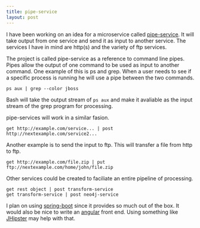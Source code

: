```yaml
---
title: pipe-service
layout: post
---
```

I have been working on an idea for a microservice called [pipe-service](https://github.com/moaxcp/pipe-service). It will take output from one service 
and send it as input to another service. The services I have in mind are http(s) and the variety of ftp services.

The project is called pipe-service as a reference to command line pipes. Pipes allow the output of one command to be
used as input to another command. One example of this is ps and grep. When a user needs to see if a specific process
is running he will use a pipe between the two commands.

    ps aux | grep --color jboss

Bash will take the output stream of `ps aux` and make it avaliable as the input stream of the grep program for processing.

pipe-services will work in a similar fasion.

    get http://example.com/service... | post http://nextexample.com/service2...

Another example is to send the input to ftp. This will transfer a file from http to ftp.

    get http://example.com/file.zip | put ftp://nextexample.com/home/john/file.zip

Other services could be created to faciliate an entire pipeline of processing.

    get rest object | post transform-service
    get transform-service | post neo4j-service

I plan on using [spring-boot](http://projects.spring.io/spring-boot/) since it provides so much out of the box. It would also be nice to write an [angular](https://angularjs.org/) front end.
Using something like [JHipster](https://jhipster.github.io/) may help with that.
